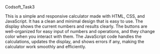 Codsoft_Task3

This is a simple and responsive calculator made with HTML, CSS, and JavaScript. It has a clean and minimal design that is easy to use. The display shows the current numbers and results clearly. The buttons are well-organized for easy input of numbers and operations, and they change color when you interact with them. The JavaScript code handles the calculations, updates the display, and shows errors if any, making the calculator work smoothly and efficiently.






